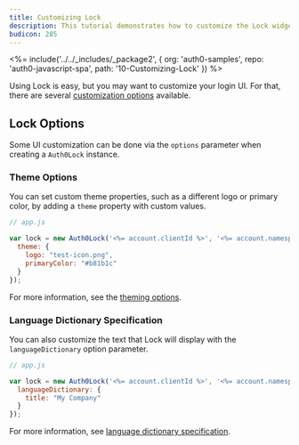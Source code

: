 ```yaml
---
title: Customizing Lock
description: This tutorial demonstrates how to customize the Lock widget
budicon: 285
---
```


<%= include('../../_includes/_package2', {
  org: 'auth0-samples',
  repo: 'auth0-javascript-spa',
  path: '10-Customizing-Lock'
}) %>

Using Lock is easy, but you may want to customize your login UI. For that, there are several [customization options](/libraries/lock/v10/customization) available.

## Lock Options

Some UI customization can be done via the `options` parameter when creating a `Auth0Lock` instance.

### Theme Options

You can set custom theme properties, such as a different logo or primary color, by adding a `theme` property with custom values.

```js
// app.js

var lock = new Auth0Lock('<%= account.clientId %>', '<%= account.namespace %>', {
  theme: {
    logo: "test-icon.png",
    primaryColor: "#b81b1c"
  }
});
```

For more information, see the [theming options](/libraries/lock/v10/ui-customization).

### Language Dictionary Specification

You can also customize the text that Lock will display with the `languageDictionary` option parameter.

```js
// app.js

var lock = new Auth0Lock('<%= account.clientId %>', '<%= account.namespace %>', {
  languageDictionary: {
    title: "My Company"
  }
});
```

For more information, see [language dictionary specification](/libraries/lock/v10/i18n).
